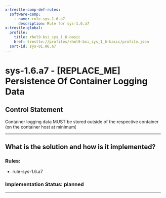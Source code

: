 ```yaml
---
x-trestle-comp-def-rules:
  software-comp:
    - name: rule-sys-1.6.a7
      description: Rule for sys-1.6.a7
x-trestle-global:
  profile:
    title: rhel9-bsi_sys_1_6-basic
    href: trestle://profiles/rhel9-bsi_sys_1_6-basic/profile.json
  sort-id: sys-01.06.a7
---
```


# sys-1.6.a7 - \[REPLACE_ME\] Persistence Of Container Logging Data

## Control Statement

Container logging data MUST be stored outside of the respective container (on the container host at minimum)

______________________________________________________________________

## What is the solution and how is it implemented?

<!-- For implementation status enter one of: implemented, partial, planned, alternative, not-applicable -->

<!-- Note that the list of rules under ### Rules: is read-only and changes will not be captured after assembly to JSON -->

<!-- Add control implementation description here for control: sys-1.6.a7 -->

### Rules:

  - rule-sys-1.6.a7

### Implementation Status: planned

______________________________________________________________________
